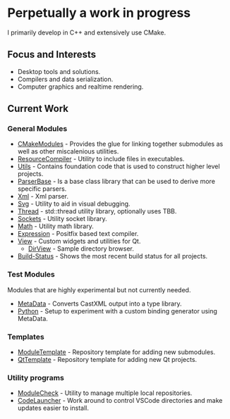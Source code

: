 # Perpetually a work in progress

I primarily develop in C++ and extensively use CMake.

## Focus and Interests

+ Desktop tools and solutions.
+ Compilers and data serialization.
+ Computer graphics and realtime rendering.

## Current Work

### General Modules

+ [CMakeModules](https://github.com/chcly/CMakeModules) - Provides the glue for linking together submodules as well as other miscalenious utilities.
+ [ResourceCompiler](https://github.com/chcly/ResourceCompiler) - Utility to include files in executables.
+ [Utils](https://github.com/chcly/Module.Utils.git) - Contains foundation code that is used to construct higher level projects.
+ [ParserBase](https://github.com/chcly/Module.ParserBase) - Is a base class library that can be used to derive more specific parsers.
+ [Xml](https://github.com/chcly/Module.Xml) - Xml parser.
+ [Svg](https://github.com/chcly/Module.Svg) - Utility to aid in visual debugging.
+ [Thread](https://github.com/chcly/Module.Thread) - std::thread utility library, optionally uses TBB.
+ [Sockets](https://github.com/chcly/Module.Sockets) - Utility socket library.
+ [Math](https://github.com/chcly/Module.Math) - Utility math library.
+ [Expression](https://github.com/chcly/Module.Expression) - Positfix based text compiler.
+ [View](https://github.com/chcly/Module.View) - Custom widgets and utilities for Qt.
  + [DirView](https://github.com/chcly/DirView) - Sample directory browser.
+ [Build-Status](https://github.com/chcly/Build.Status.md) - Shows the most recent build status for all projects.

### Test Modules

Modules that are highly experimental but not currently needed.

+ [MetaData](https://github.com/chcly/Module.MetaData) - Converts CastXML output into a type library.  
+ [Python](https://github.com/chcly/Module.Python) - Setup to experiment with a custom binding generator using MetaData.

### Templates

+ [ModuleTemplate](https://github.com/chcly/template) - Repository template for adding new submodules.
+ [QtTemplate](https://github.com/chcly/QtTemplate) - Repository template for adding new Qt projects.

### Utility programs

+ [ModuleCheck](https://github.com/chcly/ModuleCheck) - Utility to manage multiple local repositories.
+ [CodeLauncher](https://github.com/chcly/CodeLauncher) - Work around to control VSCode directories and make updates easier to install.  

